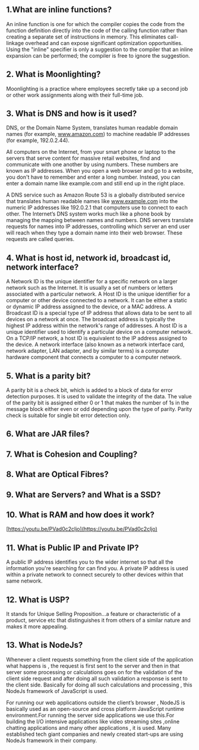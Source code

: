 ## 1.What are inline functions?
An inline function is one for which the compiler copies the code from the function definition directly into the code of the calling function rather than creating a separate set of instructions in memory. This eliminates call-linkage overhead and can expose significant optimization opportunities. Using the "inline" specifier is only a suggestion to the compiler that an inline expansion can be performed; the compiler is free to ignore the suggestion.
## 2. What is Moonlighting?
Moonlighting is a practice where employees secretly take up a second job or other work assignments along with their full-time job.
## 3. What is DNS and how is it used?
DNS, or the Domain Name System, translates human readable domain names (for example, www.amazon.com) to machine readable IP addresses (for example, 192.0.2.44).

All computers on the Internet, from your smart phone or laptop to the servers that serve content for massive retail websites, find and communicate with one another by using numbers. These numbers are known as IP addresses. When you open a web browser and go to a website, you don't have to remember and enter a long number. Instead, you can enter a domain name like example.com and still end up in the right place.

A DNS service such as Amazon Route 53 is a globally distributed service that translates human readable names like www.example.com into the numeric IP addresses like 192.0.2.1 that computers use to connect to each other. The Internet’s DNS system works much like a phone book by managing the mapping between names and numbers. DNS servers translate requests for names into IP addresses, controlling which server an end user will reach when they type a domain name into their web browser. These requests are called queries.
## 4. What is host id, network id, broadcast id, network interface?
A Network ID is the unique identifier for a specific network on a larger network such as the Internet. It is usually a set of numbers or letters associated with a particular network. A Host ID is the unique identifier for a computer or other device connected to a network. It can be either a static or dynamic IP address assigned to the device, or a MAC address. A Broadcast ID is a special type of IP address that allows data to be sent to all devices on a network at once. The broadcast address is typically the highest IP address within the network's range of addresses.
A host ID is a unique identifier used to identify a particular device on a computer network. On a TCP/IP network, a host ID is equivalent to the IP address assigned to the device. A network interface (also known as a network interface card, network adapter, LAN adapter, and by similar terms) is a computer hardware component that connects a computer to a computer network.
## 5. What is a parity bit?
A parity bit is a check bit, which is added to a block of data for error detection purposes. It is used to validate the integrity of the data. The value of the parity bit is assigned either 0 or 1 that makes the number of 1s in the message block either even or odd depending upon the type of parity. Parity check is suitable for single bit error detection only.
## 6. What are JAR files?
## 7. What is Cohesion and Coupling?
## 8. What are Optical Fibres?
## 9. What are Servers? and What is a SSD?
## 10. What is RAM and how does it work?
[https://youtu.be/PVad0c2cljo](https://youtu.be/PVad0c2cljo)
## 11. What is Public IP and Private IP?
A public IP address identifies you to the wider internet so that all the information you're searching for can find you. A private IP address is used within a private network to connect securely to other devices within that same network.
## 12. What is USP?
It stands for Unique Selling Proposition...a feature or characteristic of a product, service etc that distinguishes it from others of a similar nature and makes it more appealing.
## 13. What is NodeJs?
Whenever a client requests something from the client side of the application what happens is , the request is first sent to the server and then in that server some processing or calculations goes on for the validation of the client side request and after doing all such validation a response is sent to the client side. Basically for doing all such calculations and processing , this NodeJs framework of JavaScript is used.

For running our web applications outside the client’s browser , NodeJS is basically used as an open-source and cross platform JavaScript runtime environment.For running the server side applications we use this.For building the I/O intensive applications like video streaming sites ,online chatting applications and many other applications , it is used. Many established tech giant companies and newly created start-ups are using NodeJs framework in their company.



